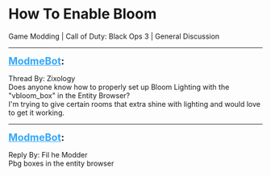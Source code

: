 # How To Enable Bloom
Game Modding | Call of Duty: Black Ops 3 | General Discussion

---
<strong style="font-size: 1.4em;"><span style="text-decoration: underline;text-decoration-color: #34a7f9;"><span style="color:#34a7f9;">ModmeBot</span></span>:</strong>

<p>Thread By: Zixology<br />Does anyone know how to properly set up Bloom Lighting with the &quot;vbloom_box&quot; in the Entity Browser?<br />I&#39;m trying to give certain rooms that extra shine with lighting and would love to get it working.</p>

---
<strong style="font-size: 1.4em;"><span style="text-decoration: underline;text-decoration-color: #34a7f9;"><span style="color:#34a7f9;">ModmeBot</span></span>:</strong>

<p>Reply By: Fil he Modder<br />Pbg boxes in the entity browser</p>
